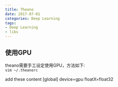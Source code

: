 ```yaml
---
title: Theano
date: 2017-07-01
categories: Deep Learning
tags: 
- Deep Learning
- libs
---
```


## 使用GPU  
theano需要手工设定使用GPU，方法如下:  
`vim ~/.theanorc`

add these content
[global]
device=gpu
floatX=float32
